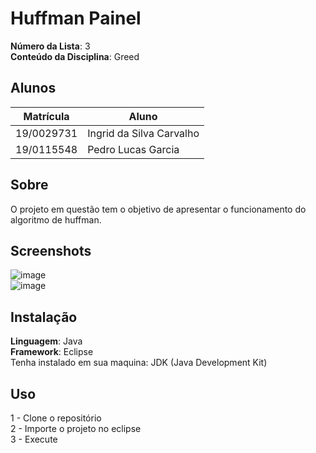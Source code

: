 # Huffman Painel

**Número da Lista**: 3<br>
**Conteúdo da Disciplina**: Greed<br>

## Alunos
|Matrícula | Aluno |
| -- | -- |
| 19/0029731  |  Ingrid da Silva Carvalho |
| 19/0115548  |  Pedro Lucas Garcia |

## Sobre 
O projeto em questão tem o objetivo de apresentar o funcionamento do algoritmo de huffman. 

## Screenshots
![image](https://github.com/projeto-de-algoritmos/Greed_HuffmanPainel/assets/69825746/785d45cc-6576-472d-80e5-ff2f703e3f8e)</br>
![image](https://github.com/projeto-de-algoritmos/Greed_HuffmanPainel/assets/69825746/24584e15-5cd7-4062-bb10-1d3eed822b1e)


## Instalação 
**Linguagem**: Java<br>
**Framework**: Eclipse<br>
Tenha instalado em sua maquina: JDK (Java Development Kit)

## Uso 
1 - Clone o repositório</br>
2 - Importe o projeto no eclipse</br>
3 - Execute</br>



